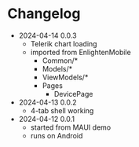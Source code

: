 # Changelog

- 2024-04-14 0.0.3
    - Telerik chart loading
    - imported from EnlightenMobile
        - Common/*
        - Models/*
        - ViewModels/*
        - Pages
            - DevicePage
- 2024-04-13 0.0.2
    - 4-tab shell working
- 2024-04-12 0.0.1
    - started from MAUI demo
    - runs on Android
